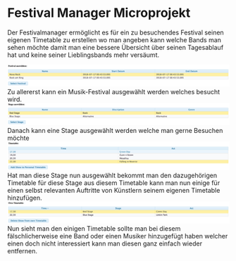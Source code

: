 <h1>Festival Manager Microprojekt</h1>
Der Festivalmanager ermöglicht es für ein zu besuchendes Festival seinen eigenen Timetable zu erstellen wo man angeben kann welche Bands man sehen möchte damit man eine bessere Übersicht über seinen Tagesablauf hat und keine seiner Lieblingsbands mehr versäumt.

![alt text](first.png "")
Zu allererst kann ein Musik-Festival ausgewählt werden welches besucht wird.
![alt text](second.png "")
Danach kann eine Stage ausgewählt werden welche man gerne Besuchen möchte
![alt text](third.png "")
Hat man diese Stage nun ausgewählt bekommt man den dazugehörigen Timetable für diese Stage aus diesem Timetable kann man nun einige für einen selbst relevanten Auftritte von Künstlern seinem eigenen Timetable hinzufügen.
![alt text](fourth.png "")
Nun sieht man den einigen Timetable sollte man bei diesem fälschlicherweise eine Band oder einen Musiker hinzugefügt haben welcher einen doch nicht interessiert kann man diesen ganz einfach wieder entfernen.
